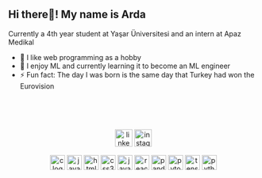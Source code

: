 ## Hi there👋!       My name is Arda
Currently a 4th year student at Yaşar Üniversitesi and an intern at Apaz Medikal

- 👀 I like web programming as a hobby
- 🌱 I enjoy ML and currently learning it to become an ML engineer
- ⚡ Fun fact: The day I was born is the same day that Turkey had won the Eurovision

<div>
  <br><br><br> <!-- Add multiple line breaks for spacing -->
  <div align="center">
    <p align="center">
      <a href="https://linkedin.com/in/arda-harman-804091156" target="blank"><img src="https://img.shields.io/static/v1?message=LinkedIn&logo=linkedin&label=&color=0077B5&logoColor=white&labelColor=&style=for-the-badge" height="35" alt="linkedin logo" /></a>
      <a href="https://instagram.com/harman_arda_" target="blank"><img src="https://img.shields.io/static/v1?message=Instagram&logo=instagram&label=&color=E4405F&logoColor=white&labelColor=&style=for-the-badge" height="35" alt="instagram logo" /></a>
    </p>
  </div>
</div>


  
  
  <div align="center" style="width: 100%;">
    <img src="https://cdn.jsdelivr.net/gh/devicons/devicon/icons/c/c-original.svg" height="30" alt="c logo" />
    <img src="https://cdn.jsdelivr.net/gh/devicons/devicon/icons/java/java-original.svg" height="30" alt="java logo" />
    <img src="https://cdn.jsdelivr.net/gh/devicons/devicon/icons/html5/html5-original.svg" height="30" alt="html5 logo" />
    <img src="https://cdn.jsdelivr.net/gh/devicons/devicon/icons/css3/css3-original.svg" height="30" alt="css3 logo" />
    <img src="https://cdn.jsdelivr.net/gh/devicons/devicon/icons/javascript/javascript-original.svg" height="30" alt="javascript logo" />
    <img src="https://cdn.jsdelivr.net/gh/devicons/devicon/icons/react/react-original.svg" height="30" alt="react logo" />
    <img src="https://cdn.jsdelivr.net/gh/devicons/devicon/icons/pandas/pandas-original.svg" height="30" alt="pandas logo" />
    <img src="https://cdn.jsdelivr.net/gh/devicons/devicon/icons/pytorch/pytorch-original.svg" height="30" alt="pytorch logo" />
    <img src="https://cdn.jsdelivr.net/gh/devicons/devicon/icons/tensorflow/tensorflow-original.svg" height="30" alt="tensorflow logo" />
    <img src="https://cdn.jsdelivr.net/gh/devicons/devicon/icons/python/python-original.svg" height="30" alt="python logo" />
</div>
  
</div>
